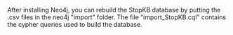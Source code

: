 After installing Neo4j, you can rebuild the StopKB database by putting the .csv files in the neo4j "import" folder.
The file "import_StopKB.cql" contains the cypher queries used to build the database.

